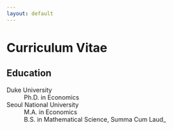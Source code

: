 ```yaml
---
layout: default
---
```


# Curriculum Vitae

## Education

<dl>
<dt> Duke University </dt>
<dd> Ph.D. in Economics </dd>

<dt> Seoul National University </dt>
<dd> M.A. in Economics </dd>
<dd> B.S. in Mathematical Science, <it>Summa Cum Laud</it>_ </dd>
</dl>

